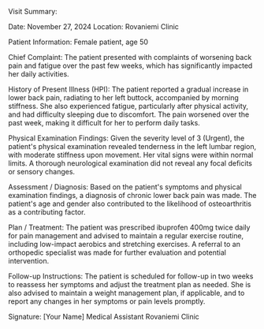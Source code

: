 Visit Summary:

Date: November 27, 2024
Location: Rovaniemi Clinic

Patient Information:
Female patient, age 50

Chief Complaint:
The patient presented with complaints of worsening back pain and fatigue over the past few weeks, which has significantly impacted her daily activities.

History of Present Illness (HPI):
The patient reported a gradual increase in lower back pain, radiating to her left buttock, accompanied by morning stiffness. She also experienced fatigue, particularly after physical activity, and had difficulty sleeping due to discomfort. The pain worsened over the past week, making it difficult for her to perform daily tasks.

Physical Examination Findings:
Given the severity level of 3 (Urgent), the patient's physical examination revealed tenderness in the left lumbar region, with moderate stiffness upon movement. Her vital signs were within normal limits. A thorough neurological examination did not reveal any focal deficits or sensory changes.

Assessment / Diagnosis:
Based on the patient's symptoms and physical examination findings, a diagnosis of chronic lower back pain was made. The patient's age and gender also contributed to the likelihood of osteoarthritis as a contributing factor.

Plan / Treatment:
The patient was prescribed ibuprofen 400mg twice daily for pain management and advised to maintain a regular exercise routine, including low-impact aerobics and stretching exercises. A referral to an orthopedic specialist was made for further evaluation and potential intervention.

Follow-up Instructions:
The patient is scheduled for follow-up in two weeks to reassess her symptoms and adjust the treatment plan as needed. She is also advised to maintain a weight management plan, if applicable, and to report any changes in her symptoms or pain levels promptly.

Signature: [Your Name]
Medical Assistant
Rovaniemi Clinic